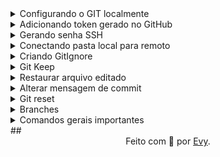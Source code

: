 <details>
<summary>Configurando o GIT localmente</summary>
```
git config --global user.name ""
git config --global user.email ""
```
</details>
<details>
<summary>Adicionando token gerado no GitHub</summary>
```
git config --global credential.helper store
```
</details>
<details>
<summary>Gerando senha SSH</summary>
```
ssh-keygen -t ed25519 -C "email"
eval "$(ssh-agent -s)"
ssh-add ~/.ssh/id_ed25519
```
</details>
<details>
<summary>Conectando pasta local para remoto</summary>
```
git init (dentro da pasta que deseja subir)
git remote add origin URL (url do repositório)
```
</details>
<details>
<summary>Criando GitIgnore</summary>
Ignorar pasta que não deseja subir:
```
echo nomedapasta / > .gitignore
```
</details>
<details>
<summary>Git Keep</summary>
Adicionar um arquivo .gitkeep para que seja reconhecido o diretório vazio
```
touch nomedapasta / .gitkeep
```
</details>
<details>
<summary>Restaurar arquivo editado</summary>
Excluir alterações feitas
```
git restore nomedoarquivo
```
</details>
<details>
<summary>Alterar mensagem de commit</summary>
Será alterado a mensagem do ultimo commit realizado
(alterar pelo vim)
```
git commit --amend 
```
ou
(alterar direto)
```
git commit --amend -m "novocommit"
```
</details>
<details>
<summary>Git reset</summary>
**GIT RESET --SOFT** > Retorna os arquivos posteriores ao commit para a area de preparação (git add. + git commit)
```
git reset --soft iddocommitanterior
```
**GIT RESET --MIXED** > Retorna os arquivos posteriores ao commit para a area de trabalho (git commit)
```
git reset --mixed iddocommitanterior
```
**GIT RESET --HARD** > Exclui todos os arquivos posteriores ao commit (sem recuperação)
```
git reset --hard iddocommitanterior
```
</details>
<details>
<summary>Branches</summary>
Ramificações do projeto, pode ser utilizados como area de teste antes de incluir na branch principal (main)
_criar branch test:_
```
git checkout -b nomedabranch
```
_selecionar a branch:_
```
git checkout nomedabranch
```
_unificar a branch na main:_
(selecionado a main)
```
git merge nomedabranchtest
```
_deletar a banchtest:_
```
git branch -d nomedabranch
```
_histórico de commits das branchs:_
```
git branch -v
```
</details>
<details>
<summary>Comandos gerais importantes</summary>
_Clonar repositório remoto no local:_
```
git clone URLSSH nomepasta
```
_Commitar:_
```
git commit -m "nomedocommit"
```
_Puxar alterações feitas ao repositório:_
```
git pull
```
_Enviar alterações feitas no local para o remoto:_
```
git push
```
_Adicionar os arquivos na area de trabalho para commitar posteriormente:_
```
git add .
```
_Visualizar o histórico de commits:_
```
git log
```
_Verificar se há arquivos na area de trabalho ainda para submeter:_
```
git status
```
_excluir pasta que subiu errada:_
```
rm -rf .git
```
</details>
##
<div align="center">Feito com 💙 por <a href="https://github.com/evypersonal">Evy</a>.</div>